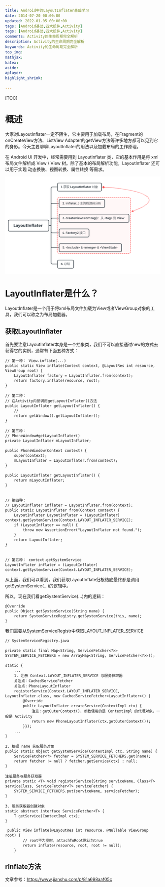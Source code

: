 ```yaml
---
title: Android中的LayoutInflater基础学习
date: 2014-07-20 00:00:00
updated: 2022-01-05 00:00:00
tags: [Android基础,四大组件,Activity]
tags: [Android基础,四大组件,Activity]
comments: Activity的生命周期完全解析
description: Activity的生命周期完全解析
keywords: Activity的生命周期完全解析
top_img:
mathjax:
katex:
aside:
aplayer:
highlight_shrink:

---
```


[TOC]

# 概述

大家对LayoutInflater一定不陌生，它主要用于加载布局，在Fragment的onCreateView方法、ListView Adapter的getView方法等许多地方都可以见到它的身影。今天主要聊聊LayoutInflater的用法以及加载布局的工作原理。

在 Android UI 开发中，经常需要用到 LayoutInflater 类，它的基本作用是将 xml 布局文件解析成 View / View 树。除了基本的布局解析功能，LayoutInflater 还可以用于实现 动态换肤、视图转换、属性转换 等需求。

![image-20221113233504242](images/08.Android%E4%B8%AD%E7%9A%84LayoutInflater%E5%9F%BA%E7%A1%80%E5%AD%A6%E4%B9%A0/image-20221113233504242.png)

# LayoutInflater是什么？

LayoutInflater是一个用于将xml布局文件加载为View或者ViewGroup对象的工具，我们可以称之为布局加载器。

## 获取LayoutInflater


首先要注意LayoutInflater本身是一个抽象类，我们不可以直接通过new的方式去获得它的实例，通常有下面五种方式：


```
// 第一种： View.inflate(...)
public static View inflate(Context context, @LayoutRes int resource, ViewGroup root) {
    LayoutInflater factory = LayoutInflater.from(context);
    return factory.inflate(resource, root);
}

// 第二种：
// 在Activity内部调用getLayoutInflater()方法
public LayoutInflater getLayoutInflater() {
    //
    return getWindow().getLayoutInflater();
}

// 第三种：
// PhoneWindow#getLayoutInflater()
private LayoutInflater mLayoutInflater;

public PhoneWindow(Context context) {
    super(context);
    mLayoutInflater = LayoutInflater.from(context);
}

public LayoutInflater getLayoutInflater() {
    return mLayoutInflater;
}


// 第四种：
// LayoutInflater inflater = LayoutInflater.from(context); 
public static LayoutInflater from(Context context) {
    LayoutInflater LayoutInflater = (LayoutInflater) context.getSystemService(Context.LAYOUT_INFLATER_SERVICE);
    if (LayoutInflater == null) {
        throw new AssertionError("LayoutInflater not found.");
    }
    return LayoutInflater;
}


// 第五种： context.getSystemService
LayoutInflater inflater = (LayoutInflater) context.getSystemService(Context.LAYOUT_INFLATER_SERVICE);

```
从上面，我们可以看到，我们获取LayoutInflate归根结底最终都是调用getSystemService(...)的逻辑中。

所以，现在我们看getSystemService(...)内的逻辑：

```
@Override
public Object getSystemService(String name) {
    return SystemServiceRegistry.getSystemService(this, name);
}
```
我们需要从SystemServiceRegistr中获取LAYOUT_INFLATER_SERVICE


```
// SystemServiceRegistry.java

private static final Map<String, ServiceFetcher<?>> SYSTEM_SERVICE_FETCHERS = new ArrayMap<String, ServiceFetcher<?>>();

static {
    ...
    1. 注册 Context.LAYOUT_INFLATER_SERVICE 与服务获取器
    关注点：CachedServiceFetcher
    关注点：PhoneLayoutInflater
    registerService(Context.LAYOUT_INFLATER_SERVICE, LayoutInflater.class, new CachedServiceFetcher<LayoutInflater>() {
        @Override
        public LayoutInflater createService(ContextImpl ctx) {
            注意：getOuterContext()，参数使用的是 ContextImpl 的代理对象，一般是 Activity
            return new PhoneLayoutInflater(ctx.getOuterContext());
        }});
    ...
}

2. 根据 name 获取服务对象
public static Object getSystemService(ContextImpl ctx, String name) {
    ServiceFetcher<?> fetcher = SYSTEM_SERVICE_FETCHERS.get(name);
    return fetcher != null ? fetcher.getService(ctx) : null;
}

注册服务与服务获取器
private static <T> void registerService(String serviceName, Class<T> serviceClass, ServiceFetcher<T> serviceFetcher) {
    SYSTEM_SERVICE_FETCHERS.put(serviceName, serviceFetcher);
}

3. 服务获取器创建对象
static abstract interface ServiceFetcher<T> {
    T getService(ContextImpl ctx);
}
```

```
 public View inflate(@LayoutRes int resource, @Nullable ViewGroup root) {
        // root不为空时，attachToRoot默认为true
        return inflate(resource, root, root != null);
    }
```

## rInflate方法



文章参考：https://www.jianshu.com/p/81a698aaf05c



